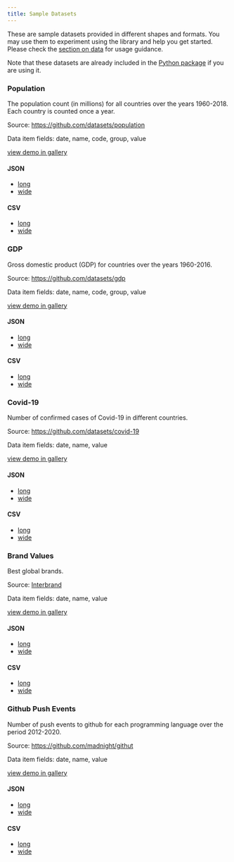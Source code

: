 ```yaml
---
title: Sample Datasets
---
```


These are sample datasets provided in different shapes and formats.
You may use them to experiment using the library and help you get started.
Please check the [section on data](./documentation/data.md) for usage guidance.

Note that these datasets are already included in the [Python package](./packages/python.md) if you are using it.

### Population

The population count (in millions) for all countries over the years 1960-2018.
Each country is counted once a year.

Source: <a href="https://github.com/datasets/population" target="_blank" className="external"><span>https</span>://github.com/datasets/population</a>

Data item fields: date, name, code, group, value

[view demo in gallery](./gallery/data-population)

#### JSON

- <a href="/data/population.json" target="_blank" className="external">long</a>
- <a href="/data/population-wide.json" target="_blank" className="external">wide</a>

#### CSV

- <a href="/data/population.csv" target="_blank" className="external">long</a>
- <a href="/data/population-wide.csv" target="_blank" className="external">wide</a>

### GDP

Gross domestic product (GDP) for countries over the years 1960-2016.

Source: <a href="https://github.com/datasets/gdp" target="_blank" className="external"><span>https</span>://github.com/datasets/gdp</a>

Data item fields: date, name, code, group, value

[view demo in gallery](./gallery/data-gdp)

#### JSON

- <a href="/data/gdp.json" target="_blank" className="external">long</a>
- <a href="/data/gdp-wide.json" target="_blank" className="external">wide</a>

#### CSV

- <a href="/data/gdp.csv" target="_blank" className="external">long</a>
- <a href="/data/gdp-wide.csv" target="_blank" className="external">wide</a>

### Covid-19

Number of confirmed cases of Covid-19 in different countries.

Source: <a href="https://github.com/datasets/covid-19" target="_blank" className="external"><span>https</span>://github.com/datasets/covid-19</a>

Data item fields: date, name, value

[view demo in gallery](./gallery/data-covid-19)

#### JSON

- <a href="/data/covid-19.json" target="_blank" className="external">long</a>
- <a href="/data/covid-19-wide.json" target="_blank" className="external">wide</a>

#### CSV

- <a href="/data/covid-19.csv" target="_blank" className="external">long</a>
- <a href="/data/covid-19-wide.csv" target="_blank" className="external">wide</a>

### Brand Values

Best global brands.

Source: <a href="https://www.interbrand.com/" target="_blank" className="external">Interbrand</a>

Data item fields: date, name, value

[view demo in gallery](./gallery/data-brand-values)

#### JSON

- <a href="/data/brands.json" target="_blank" className="external">long</a>
- <a href="/data/brands-wide.json" target="_blank" className="external">wide</a>

#### CSV

- <a href="/data/brands.csv" target="_blank" className="external">long</a>
- <a href="/data/brands-wide.csv" target="_blank" className="external">wide</a>

### Github Push Events

Number of push events to github for each programming language over the period 2012-2020.

Source: <a href="https://github.com/madnight/githut" target="_blank" className="external"><span>https</span>://github.com/madnight/githut</a>

Data item fields: date, name, value

[view demo in gallery](./gallery/data-gh-push)

#### JSON

- <a href="/data/gh-push.json" target="_blank" className="external">long</a>
- <a href="/data/gh-push-wide.json" target="_blank" className="external">wide</a>

#### CSV

- <a href="/data/gh-push.csv" target="_blank" className="external">long</a>
- <a href="/data/gh-push-wide.csv" target="_blank" className="external">wide</a>
